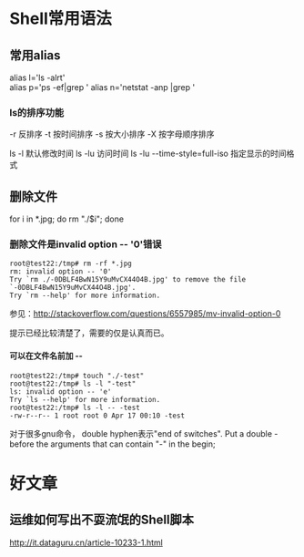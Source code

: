 # Shell常用语法
## 常用alias

alias l='ls -alrt'  
alias p='ps -ef|grep '
alias n='netstat -anp |grep '

### ls的排序功能
-r 反排序
-t 按时间排序
-s 按大小排序
-X 按字母顺序排序

ls -l 默认修改时间
ls -lu 访问时间
ls -lu --time-style=full-iso 指定显示的时间格式



## 删除文件
for i in *.jpg; do rm "./$i"; done
### 删除文件是invalid option -- '0'错误
```
root@test22:/tmp# rm -rf *.jpg
rm: invalid option -- '0'
Try `rm ./-0DBLF4BwN15Y9uMvCX44O4B.jpg' to remove the file `-0DBLF4BwN15Y9uMvCX44O4B.jpg'.
Try `rm --help' for more information.
```
参见：http://stackoverflow.com/questions/6557985/mv-invalid-option-0

提示已经比较清楚了，需要的仅是认真而已。
#### 可以在文件名前加 --
```
root@test22:/tmp# touch "./-test"
root@test22:/tmp# ls -l "-test"
ls: invalid option -- 'e'
Try `ls --help' for more information.
root@test22:/tmp# ls -l -- -test
-rw-r--r-- 1 root root 0 Apr 17 00:10 -test
```
对于很多gnu命令， double hyphen表示"end of switches".
Put a double - before the arguments that can contain "-" in the begin;

# 好文章
## 运维如何写出不耍流氓的Shell脚本
http://it.dataguru.cn/article-10233-1.html
